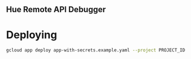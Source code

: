 Hue Remote API Debugger
-------

# Deploying

```bash
gcloud app deploy app-with-secrets.example.yaml --project PROJECT_ID
```
